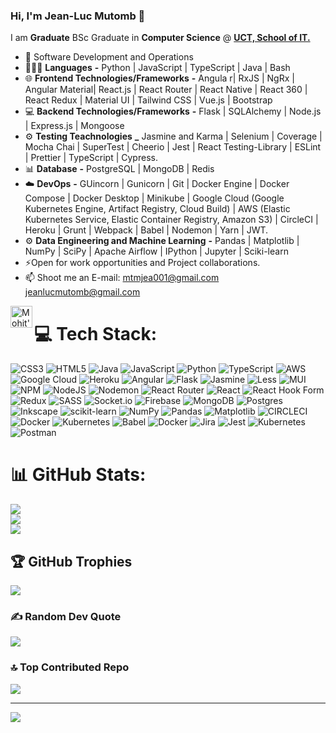 ### Hi, I'm Jean-Luc Mutomb 👋

I am **Graduate** BSc Graduate in **Computer Science** @ **[UCT, School of IT.](https://sit.uct.ac.za/)**

- 🔭 Software Development and Operations 
- 🧑🏻‍💻 **Languages** **-** Python | JavaScript | TypeScript | Java | Bash
- 🌐 **Frontend Technologies/Frameworks** **-** Angula r| RxJS | NgRx | Angular Material| React.js | React Router | React Native | React 360 | React Redux | Material UI | Tailwind CSS | Vue.js | Bootstrap
- 💻 **Backend Technologies/Frameworks** **-**  Flask | SQLAlchemy | Node.js | Express.js | Mongoose
- ⚙️ **Testing Teachnologies** **_** Jasmine and Karma | Selenium | Coverage | Mocha Chai | SuperTest | Cheerio | Jest | React Testing-Library | ESLint | Prettier | TypeScript | Cypress.
- 📊 **Database** **-**  PostgreSQL | MongoDB | Redis
- ☁️ **DevOps** **-** GUincorn | Gunicorn | Git | Docker Engine | Docker Compose | Docker Desktop | Minikube | Google Cloud (Google Kubernetes Engine, Artifact Registry, Cloud Build) | AWS (Elastic Kubernetes Service, Elastic Container Registry, Amazon S3) | CircleCI | Heroku | Grunt | Webpack | Babel | Nodemon | Yarn | JWT. 
- ⚙️ **Data Engineering and Machine Learning** **-** Pandas | Matplotlib | NumPy | SciPy | Apache Airflow | IPython | Jupyter | Sciki-learn 
- ⚡Open for work opportunities and Project collaborations.
- 📫 Shoot me an E-mail: mtmjea001@gmail.com jeanlucmutomb@gmail.com


<!-- **Youtube: [jeanlucmutomb](https://www.youtube.com/jeanlucmutomb)** -->

<a href="https://www.linkedin.com/in/jeanluc-mutomb-068b9b290">
  <img align="left" alt="Mohit's LinkdeIn" width="35px" src="https://img.icons8.com/color/2x/linkedin--v4.png" />
</a>

<!--<a href="https://twitter.com/mohitjaiswal28_">
  <img align="left" alt="Mohit's Twitter" width="35px" src="https://freelogopng.com/images/all_img/1690643591twitter-x-logo-png.png" />
</a>

<a href="https://www.instagram.com/mohitjaiswal.28/">
  <img align="left" alt="Mohit's Instagram" width="35px" src="https://img.icons8.com/color/2x/instagram-new.png" />
</a>

<a href="https://mohitjaiswal.com/">
  <img align="left" alt="Mohit's Instagram" width="35px" src="https://img.icons8.com/?size=512&id=103413&format=png" />
</a>
<br>
<br>
 -->

# 💻 Tech Stack:
![CSS3](https://img.shields.io/badge/css3-%231572B6.svg?style=for-the-badge&logo=css3&logoColor=white) ![HTML5](https://img.shields.io/badge/html5-%23E34F26.svg?style=for-the-badge&logo=html5&logoColor=white) ![Java](https://img.shields.io/badge/java-%23ED8B00.svg?style=for-the-badge&logo=openjdk&logoColor=white) ![JavaScript](https://img.shields.io/badge/javascript-%23323330.svg?style=for-the-badge&logo=javascript&logoColor=%23F7DF1E) ![Python](https://img.shields.io/badge/python-3670A0?style=for-the-badge&logo=python&logoColor=ffdd54) ![TypeScript](https://img.shields.io/badge/typescript-%23007ACC.svg?style=for-the-badge&logo=typescript&logoColor=white) ![AWS](https://img.shields.io/badge/AWS-%23FF9900.svg?style=for-the-badge&logo=amazon-aws&logoColor=white) ![Google Cloud](https://img.shields.io/badge/GoogleCloud-%234285F4.svg?style=for-the-badge&logo=google-cloud&logoColor=white) ![Heroku](https://img.shields.io/badge/heroku-%23430098.svg?style=for-the-badge&logo=heroku&logoColor=white) ![Angular](https://img.shields.io/badge/angular-%23DD0031.svg?style=for-the-badge&logo=angular&logoColor=white) ![Flask](https://img.shields.io/badge/flask-%23000.svg?style=for-the-badge&logo=flask&logoColor=white) ![Jasmine](https://img.shields.io/badge/jasmine-%238A4182.svg?style=for-the-badge&logo=jasmine&logoColor=white) ![Less](https://img.shields.io/badge/less-2B4C80?style=for-the-badge&logo=less&logoColor=white) ![MUI](https://img.shields.io/badge/MUI-%230081CB.svg?style=for-the-badge&logo=mui&logoColor=white) ![NPM](https://img.shields.io/badge/NPM-%23CB3837.svg?style=for-the-badge&logo=npm&logoColor=white) ![NodeJS](https://img.shields.io/badge/node.js-6DA55F?style=for-the-badge&logo=node.js&logoColor=white) ![Nodemon](https://img.shields.io/badge/NODEMON-%23323330.svg?style=for-the-badge&logo=nodemon&logoColor=%BBDEAD) ![React Router](https://img.shields.io/badge/React_Router-CA4245?style=for-the-badge&logo=react-router&logoColor=white) ![React](https://img.shields.io/badge/react-%2320232a.svg?style=for-the-badge&logo=react&logoColor=%2361DAFB) ![React Hook Form](https://img.shields.io/badge/React%20Hook%20Form-%23EC5990.svg?style=for-the-badge&logo=reacthookform&logoColor=white) ![Redux](https://img.shields.io/badge/redux-%23593d88.svg?style=for-the-badge&logo=redux&logoColor=white) ![SASS](https://img.shields.io/badge/SASS-hotpink.svg?style=for-the-badge&logo=SASS&logoColor=white) ![Socket.io](https://img.shields.io/badge/Socket.io-black?style=for-the-badge&logo=socket.io&badgeColor=010101) ![Firebase](https://img.shields.io/badge/Firebase-039BE5?style=for-the-badge&logo=Firebase&logoColor=white) ![MongoDB](https://img.shields.io/badge/MongoDB-%234ea94b.svg?style=for-the-badge&logo=mongodb&logoColor=white) ![Postgres](https://img.shields.io/badge/postgres-%23316192.svg?style=for-the-badge&logo=postgresql&logoColor=white) ![Inkscape](https://img.shields.io/badge/Inkscape-e0e0e0?style=for-the-badge&logo=inkscape&logoColor=080A13) ![scikit-learn](https://img.shields.io/badge/scikit--learn-%23F7931E.svg?style=for-the-badge&logo=scikit-learn&logoColor=white) ![NumPy](https://img.shields.io/badge/numpy-%23013243.svg?style=for-the-badge&logo=numpy&logoColor=white) ![Pandas](https://img.shields.io/badge/pandas-%23150458.svg?style=for-the-badge&logo=pandas&logoColor=white) ![Matplotlib](https://img.shields.io/badge/Matplotlib-%23ffffff.svg?style=for-the-badge&logo=Matplotlib&logoColor=black) ![CIRCLECI](https://img.shields.io/badge/CIRCLECI-02303A.svg?style=for-the-badge&logo=CIRCLECI&logoColor=white&color=%23343434) ![Docker](https://img.shields.io/badge/docker-%230db7ed.svg?style=for-the-badge&logo=docker&logoColor=white) ![Kubernetes](https://img.shields.io/badge/kubernetes-%23326ce5.svg?style=for-the-badge&logo=kubernetes&logoColor=white) ![Babel](https://img.shields.io/badge/Babel-F9DC3e?style=for-the-badge&logo=babel&logoColor=black) ![Docker](https://img.shields.io/badge/docker-%230db7ed.svg?style=for-the-badge&logo=docker&logoColor=white) ![Jira](https://img.shields.io/badge/jira-%230A0FFF.svg?style=for-the-badge&logo=jira&logoColor=white) ![Jest](https://img.shields.io/badge/-jest-%23C21325?style=for-the-badge&logo=jest&logoColor=white) ![Kubernetes](https://img.shields.io/badge/kubernetes-%23326ce5.svg?style=for-the-badge&logo=kubernetes&logoColor=white) ![Postman](https://img.shields.io/badge/Postman-FF6C37?style=for-the-badge&logo=postman&logoColor=white)
# 📊 GitHub Stats:
![](https://github-readme-stats.vercel.app/api?username=mutomb&theme=dark&hide_border=false&include_all_commits=false&count_private=false)<br/>
![](https://github-readme-streak-stats.herokuapp.com/?user=mutomb&theme=dark&hide_border=false)<br/>
![](https://github-readme-stats.vercel.app/api/top-langs/?username=mutomb&theme=dark&hide_border=false&include_all_commits=false&count_private=false&layout=compact)

## 🏆 GitHub Trophies
![](https://github-profile-trophy.vercel.app/?username=mutomb&theme=radical&no-frame=false&no-bg=true&margin-w=4)

### ✍️ Random Dev Quote
![](https://quotes-github-readme.vercel.app/api?type=horizontal&theme=radical)

### 🔝 Top Contributed Repo
![](https://github-contributor-stats.vercel.app/api?username=mutomb&limit=5&theme=dark&combine_all_yearly_contributions=true)

---
[![](https://visitcount.itsvg.in/api?id=mutomb&icon=0&color=0)](https://visitcount.itsvg.in)

<!-- Proudly created with GPRM ( https://gprm.itsvg.in ) -->




